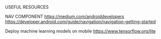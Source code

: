 USEFUL RESOURCES

NAV COMPONENT
https://medium.com/androiddevelopers
https://developer.android.com/guide/navigation/navigation-getting-started


Deploy machine learning models on mobile
https://www.tensorflow.org/lite
